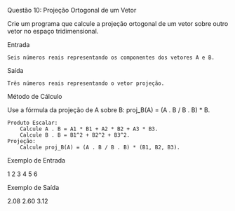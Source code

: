 Questão 10: Projeção Ortogonal de um Vetor

Crie um programa que calcule a projeção ortogonal de um vetor sobre outro vetor no espaço tridimensional.

Entrada

    Seis números reais representando os componentes dos vetores A e B.

Saída

    Três números reais representando o vetor projeção.

Método de Cálculo

Use a fórmula da projeção de A sobre B: proj_B(A) = (A . B / B . B) * B.

    Produto Escalar:
        Calcule A . B = A1 * B1 + A2 * B2 + A3 * B3.
        Calcule B . B = B1^2 + B2^2 + B3^2.
    Projeção:
        Calcule proj_B(A) = (A . B / B . B) * (B1, B2, B3).

Exemplo de Entrada

1 2 3
4 5 6

Exemplo de Saída

2.08 2.60 3.12